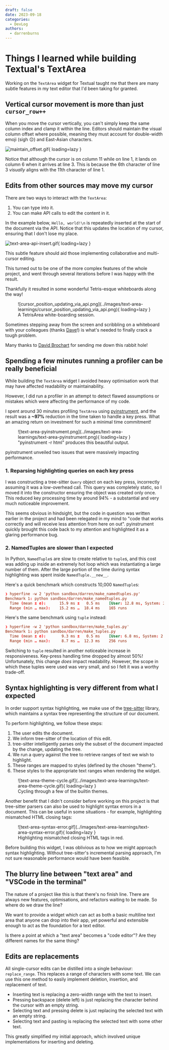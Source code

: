 ```yaml
---
draft: false
date: 2023-09-18
categories:
  - DevLog
authors:
  - darrenburns
---
```


# Things I learned while building Textual's TextArea

Working on the `TextArea` widget for Textual taught me that there are many subtle features in my
text editor that I'd been taking for granted.

<!-- more -->

## Vertical cursor movement is more than just `cursor_row++`

When you move the cursor vertically, you can't simply keep the same column index and clamp it within the line.
Editors should maintain the visual column offset where possible,
meaning they must account for double-width emoji (sigh 😔) and East-Asian characters.

![maintain_offset.gif](../images/text-area-learnings/maintain_offset.gif){ loading=lazy }

Notice that although the cursor is on column 11 while on line 1, it lands on column 6 when it
arrives at line 3.
This is because the 6th character of line 3 _visually_ aligns with the 11th character of line 1.


## Edits from other sources may move my cursor

There are two ways to interact with the `TextArea`:

1. You can type into it.
2. You can make API calls to edit the content in it.

In the example below, `Hello, world!\n` is repeatedly inserted at the start of the document via the
API.
Notice that this updates the location of my cursor, ensuring that I don't lose my place.

![text-area-api-insert.gif](../images/text-area-learnings/text-area-api-insert.gif){ loading=lazy }

This subtle feature should aid those implementing collaborative and multi-cursor editing.

This turned out to be one of the more complex features of the whole project, and went through several iterations before I was happy with the result.

Thankfully it resulted in some wonderful Tetris-esque whiteboards along the way!

<figure markdown>
  ![cursor_position_updating_via_api.png](../images/text-area-learnings/cursor_position_updating_via_api.png){ loading=lazy }
  <figcaption>A TetrisArea white-boarding session.</figcaption>
</figure>

Sometimes stepping away from the screen and scribbling on a whiteboard with your colleagues (thanks [Dave](https://fosstodon.org/@davep)!) is what's needed to finally crack a tough problem.

Many thanks to [David Brochart](https://fosstodon.org/@davidbrochart@mastodon.top) for sending me down this rabbit hole!

## Spending a few minutes running a profiler can be really beneficial

While building the `TextArea` widget I avoided heavy optimisation work that may have affected
readability or maintainability.

However, I did run a profiler in an attempt to detect flawed assumptions or mistakes which were
affecting the performance of my code.

I spent around 30 minutes profiling `TextArea`
using [pyinstrument](https://pyinstrument.readthedocs.io/en/latest/home.html), and the result was a
**~97%** reduction in the time taken to handle a key press.
What an amazing return on investment for such a minimal time commitment!


<figure markdown>
  ![text-area-pyinstrument.png](../images/text-area-learnings/text-area-pyinstrument.png){ loading=lazy }
  <figcaption>"pyinstrument -r html" produces this beautiful output.</figcaption>
</figure>

pyinstrument unveiled two issues that were massively impacting performance.

### 1. Reparsing highlighting queries on each key press

I was constructing a tree-sitter `Query` object on each key press, incorrectly assuming it was a
low-overhead call.
This query was completely static, so I moved it into the constructor ensuring the object was created
only once.
This reduced key processing time by around 94% - a substantial and very much noticeable improvement.

This seems obvious in hindsight, but the code in question was written earlier in the project and had
been relegated in my mind to "code that works correctly and will receive less attention from here on
out".
pyinstrument quickly brought this code back to my attention and highlighted it as a glaring
performance bug.

### 2. NamedTuples are slower than I expected

In Python, `NamedTuple`s are slow to create relative to `tuple`s, and this cost was adding up inside
an extremely hot loop which was instantiating a large number of them.
After the  large portion of the time during syntax highlighting was spent inside `NamedTuple.__new__`.

Here's a quick benchmark which constructs 10,000 `NamedTuple`s:

```toml
❯ hyperfine -w 2 'python sandbox/darren/make_namedtuples.py'
Benchmark 1: python sandbox/darren/make_namedtuples.py
  Time (mean ± σ):      15.9 ms ±   0.5 ms    [User: 12.8 ms, System: 2.5 ms]
  Range (min … max):    15.2 ms …  18.4 ms    165 runs
```

Here's the same benchmark using `tuple` instead:

```toml
❯ hyperfine -w 2 'python sandbox/darren/make_tuples.py'
Benchmark 1: python sandbox/darren/make_tuples.py
  Time (mean ± σ):       9.3 ms ±   0.5 ms    [User: 6.8 ms, System: 2.0 ms]
  Range (min … max):     8.7 ms …  12.3 ms    256 runs
```

Switching to `tuple` resulted in another noticeable increase in responsiveness.
Key-press handling time dropped by almost 50%!
Unfortunately, this change _does_ impact readability.
However, the scope in which these tuples were used was very small, and so I felt it was a worthy trade-off.


## Syntax highlighting is very different from what I expected

In order support syntax highlighting, we make use of
the [tree-sitter](https://tree-sitter.github.io/tree-sitter/) library, which maintains a syntax tree
representing the structure of our document.

To perform highlighting, we follow these steps:

1. The user edits the document.
2. We inform tree-sitter of the location of this edit.
3. tree-sitter intelligently parses only the subset of the document impacted by the change, updating the tree.
4. We run a query against the tree to retrieve ranges of text we wish to highlight.
5. These ranges are mapped to styles (defined by the chosen "theme").
6. These styles to the appropriate text ranges when rendering the widget.

<figure markdown>
  ![text-area-theme-cycle.gif](../images/text-area-learnings/text-area-theme-cycle.gif){ loading=lazy }
  <figcaption>Cycling through a few of the builtin themes.</figcaption>
</figure>

Another benefit that I didn't consider before working on this project is that tree-sitter
parsers can also be used to highlight syntax errors in a document.
This can be useful in some situations - for example, highlighting mismatched HTML closing tags:

<figure markdown>
  ![text-area-syntax-error.gif](../images/text-area-learnings/text-area-syntax-error.gif){ loading=lazy }
  <figcaption>Highlighting mismatched closing HTML tags in red.</figcaption>
</figure>

Before building this widget, I was oblivious as to how we might approach syntax highlighting.
Without tree-sitter's incremental parsing approach, I'm not sure reasonable performance would have
been feasible.

## The blurry line between "text area" and "VSCode in the terminal"

The nature of a project like this is that there's no finish line.
There are always new features, optimisations, and refactors waiting to be made.
So where do we draw the line?

We want to provide a widget which can act as both a basic multiline text area that
anyone can drop into their app, yet powerful and extensible enough to act as the foundation
for a text editor.

Is there a point at which a "text area" becomes a "code editor"?
Are they different names for the same thing?

## Edits are replacements

All single-cursor edits can be distilled into a single behaviour: `replace_range`.
This replaces a range of characters with some text.
We can use this one method to easily implement deletion, insertion, and replacement of text.

- Inserting text is replacing a zero-width range with the text to insert.
- Pressing backspace (delete left) is just replacing the character behind the cursor with an empty
  string.
- Selecting text and pressing delete is just replacing the selected text with an empty string.
- Selecting text and pasting is replacing the selected text with some other text.

This greatly simplified my initial approach, which involved unique implementations for inserting and
deleting.
